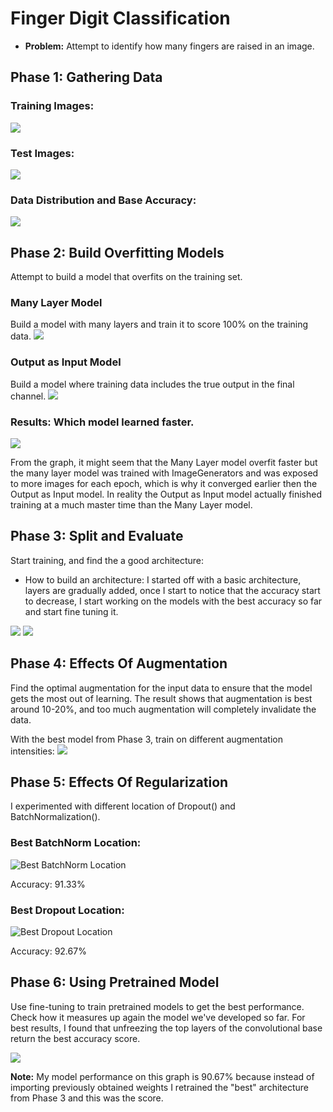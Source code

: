 # Finger Digit Classification

* **Problem:** Attempt to identify how many fingers are raised in an image.

## Phase 1: Gathering Data

### Training Images:
![](./screenshots/sampleTrainImg.png)

### Test Images:
![](./screenshots/sampleTestImg.png)

### Data Distribution and Base Accuracy:
![](./screenshots/distGraph.png)

## Phase 2: Build Overfitting Models
Attempt to build a model that overfits on the training set.

### Many Layer Model
Build a model with many layers and train it to score 100% on the training data.
![](./screenshots/ManyLayered.png)

### Output as Input Model
Build a model where training data includes the true output in the final channel.
![](./screenshots/OutAsIn.png)

### Results: Which model learned faster.
![](./screenshots/overfitGraph.png)

From the graph, it might seem that the Many Layer model overfit faster but the many layer model was trained with ImageGenerators and was exposed to more images for each epoch, which is why it converged earlier then the Output as Input model. In reality the Output as Input model actually finished training at a much master time than the Many Layer model.

## Phase 3: Split and Evaluate
Start training, and find the a good architecture:
* How to build an architecture: I started off with a basic architecture, layers are gradually added, once I start to notice that the accuracy start to decrease, I start working on the models with the best accuracy so far and start fine tuning it.

![](./screenshots/bestModel.png)
![](./screenshots/bestModelLCurve.png)

## Phase 4: Effects Of Augmentation
Find the optimal augmentation for the input data to ensure that the model gets the most out of learning. The result shows that augmentation is best around 10-20%, and too much augmentation will completely invalidate the data.

With the best model from Phase 3, train on different augmentation intensities:
![](./screenshots/bestAugGraph.png)

## Phase 5: Effects Of Regularization
I experimented with different location of Dropout() and BatchNormalization(). 
### Best BatchNorm Location:
![Best BatchNorm Location](./screenshots/bestBatchNorm.png)

Accuracy: 91.33%

### Best Dropout Location:
![Best Dropout Location](./screenshots/bestDropout.png)

Accuracy: 92.67%

## Phase 6: Using Pretrained Model
Use fine-tuning to train pretrained models to get the best performance. Check how it measures up again the model we've developed so far. For best results, I found that unfreezing the top layers of the convolutional base return the best accuracy score.

![](./screenshots/allModelPerf.png)

**Note:** My model performance on this graph is 90.67% because instead of importing previously obtained weights I retrained the "best" architecture from Phase 3 and this was the score.
